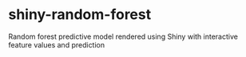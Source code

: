 # shiny-random-forest
Random forest predictive model rendered using Shiny with interactive feature values and prediction
